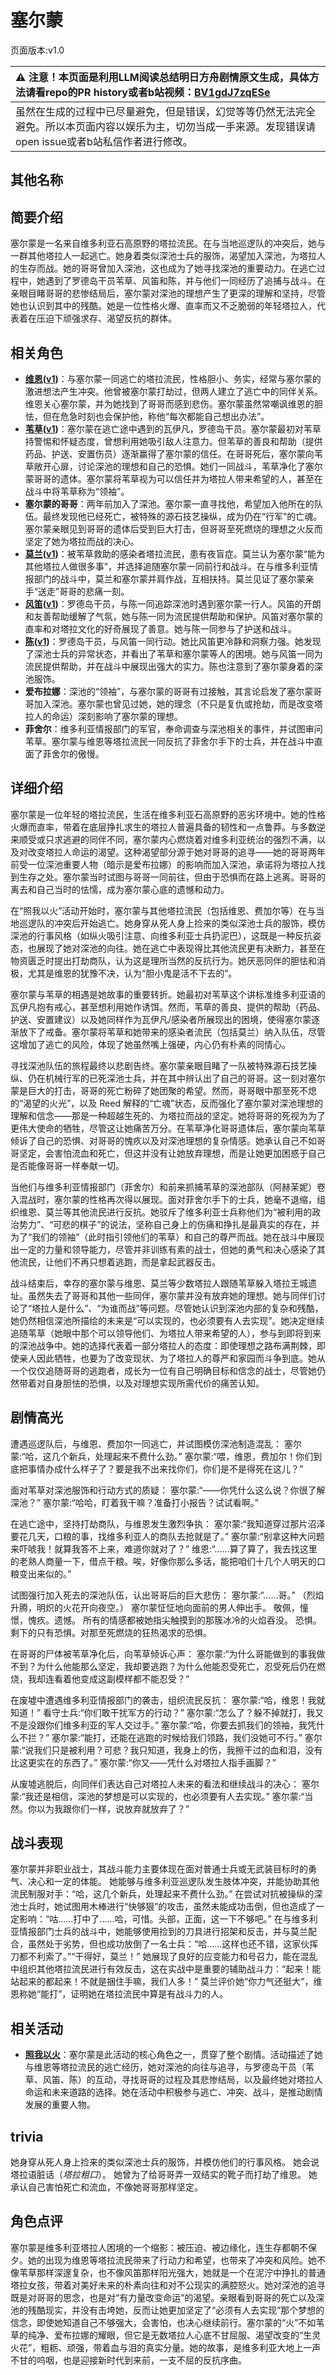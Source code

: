 # 塞尔蒙
页面版本:v1.0
 

| :warning: 注意！本页面是利用LLM阅读总结明日方舟剧情原文生成，具体方法请看repo的PR history或者b站视频：[BV1gdJ7zqESe](https://www.bilibili.com/video/BV1gdJ7zqESe/)         |
|:----------------------------|
| 虽然在生成的过程中已尽量避免，但是错误，幻觉等等仍然无法完全避免。所以本页面内容以娱乐为主，切勿当成一手来源。发现错误请open issue或者b站私信作者进行修改。|



## 其他名称

## 简要介绍
塞尔蒙是一名来自维多利亚石高原野的塔拉流民。在与当地巡逻队的冲突后，她与一群其他塔拉人一起逃亡。她身着类似深池士兵的服饰，渴望加入深池，为塔拉人的生存而战。她的哥哥曾加入深池，这也成为了她寻找深池的重要动力。在逃亡过程中，她遇到了罗德岛干员苇草、风笛和陈，并与他们一同经历了追捕与战斗。在亲眼目睹哥哥的悲惨结局后，塞尔蒙对深池的理想产生了更深的理解和坚持，尽管她也认识到其中的残酷。她是一位性格火爆、直率而又不乏脆弱的年轻塔拉人，代表着在压迫下顽强求存、渴望反抗的群体。
## 相关角色
-   **[维恩](../char_v3/extended_char_wei_en.md)([v1](extended_char_wei_en.md))**：与塞尔蒙一同逃亡的塔拉流民，性格胆小、务实，经常与塞尔蒙的激进想法产生冲突。他曾被塞尔蒙打劫过，但两人建立了逃亡中的同伴关系。维恩关心塞尔蒙，并为她找到了哥哥而感到悲伤。塞尔蒙虽然常嘲讽维恩的胆怯，但在危急时刻也会保护他，称他“每次都能自己想出办法”。
-   **[苇草](../char_v3/char_261_sddrag.md)([v1](char_261_sddrag.md))**：塞尔蒙在逃亡途中遇到的瓦伊凡，罗德岛干员。塞尔蒙最初对苇草持警惕和怀疑态度，曾想利用她吸引敌人注意力。但苇草的善良和帮助（提供药品、护送、安置伤员）逐渐赢得了塞尔蒙的信任。在哥哥死后，塞尔蒙向苇草敞开心扉，讨论深池的理想和自己的恐惧。她们一同战斗，苇草净化了塞尔蒙哥哥的遗体。塞尔蒙将苇草视为可以信任并为塔拉人带来希望的人，甚至在战斗中将苇草称为“领袖”。
-   **塞尔蒙的哥哥**：两年前加入了深池。塞尔蒙一直寻找他，希望加入他所在的队伍。最终发现他已经死亡，被特殊的源石技艺操纵，成为仍在“行军”的亡魂。塞尔蒙亲眼见到哥哥的遗体后受到巨大打击，但哥哥至死燃烧的理想之火反而坚定了她为塔拉而战的决心。
-   **[莫兰](../char_v3/extended_char_mo_lan.md)([v1](extended_char_mo_lan.md))**：被苇草救助的感染者塔拉流民，患有夜盲症。莫兰认为塞尔蒙“能为其他塔拉人做很多事”，并选择追随塞尔蒙一同前行和战斗。在与维多利亚情报部门的战斗中，莫兰和塞尔蒙并肩作战，互相扶持。莫兰见证了塞尔蒙亲手“送走”哥哥的悲痛一刻。
-   **[风笛](../char_v3/char_222_bpipe.md)([v1](char_222_bpipe.md))**：罗德岛干员，与陈一同追踪深池时遇到塞尔蒙一行人。风笛的开朗和友善帮助缓解了气氛，她与陈一同为流民提供帮助和保护。风笛对塞尔蒙的直率和对塔拉文化的好奇展现了善意。她与陈一同参与了护送和战斗。
-   **[陈](../char_v3/char_010_chen.md)([v1](char_010_chen.md))**：罗德岛干员，与风笛一同行动。她比风笛更冷静和洞察力强。她发现了深池士兵的异常状态，并看出了苇草和塞尔蒙等人的困境。她与风笛一同为流民提供帮助，并在战斗中展现出强大的实力。陈也注意到了塞尔蒙身着的深池服饰。
-   **爱布拉娜**：深池的“领袖”，与塞尔蒙的哥哥有过接触，其言论启发了塞尔蒙哥哥加入深池。塞尔蒙也曾见过她，她的理念（不只是复仇或抢劫，而是改变塔拉人的命运）深刻影响了塞尔蒙的理想。
-   **菲舍尔**：维多利亚情报部门的军官，奉命调查与深池相关的事件，并试图审问苇草。塞尔蒙与维恩等塔拉流民一同反抗了菲舍尔手下的士兵，并在战斗中直面了菲舍尔的傲慢。
## 详细介绍
塞尔蒙是一位年轻的塔拉流民，生活在维多利亚石高原野的恶劣环境中。她的性格火爆而直率，带着在底层挣扎求生的塔拉人普遍具备的韧性和一点鲁莽。与多数逆来顺受或只求逃避的同伴不同，塞尔蒙内心燃烧着对维多利亚统治的强烈不满，以及对改变塔拉人命运的渴望。这种渴望部分源于她对哥哥的追寻——她的哥哥两年前受一位深池重要人物（暗示是爱布拉娜）的影响而加入深池，承诺将为塔拉人找到生存之处。塞尔蒙当时试图与哥哥一同前往，但由于恐惧而在路上逃离。哥哥的离去和自己当时的怯懦，成为塞尔蒙心底的遗憾和动力。

在“照我以火”活动开始时，塞尔蒙与其他塔拉流民（包括维恩、费加尔等）在与当地巡逻队的冲突后开始逃亡。她身穿从死人身上捡来的类似深池士兵的服饰，模仿深池的行事风格（如纵火吸引注意、向维多利亚士兵扔泥巴），这既是一种反抗姿态，也展现了她对深池的向往。她在逃亡中表现得比其他流民更有决断力，甚至在物资匮乏时提出打劫商队，认为这是理所当然的反抗行为。她厌恶同伴的胆怯和消极，尤其是维恩的犹豫不决，认为“胆小鬼是活不下去的”。

塞尔蒙与苇草的相遇是她故事的重要转折。她最初对苇草这个讲标准维多利亚语的瓦伊凡抱有戒心，甚至想利用她作诱饵。然而，苇草的善良、提供的帮助（药品、护送、安置建议）以及她同样作为瓦伊凡/感染者所展现出的困境，使得塞尔蒙逐渐放下了戒备。塞尔蒙将苇草和她带来的感染者流民（包括莫兰）纳入队伍，尽管这增加了逃亡的风险，体现了她虽然嘴上强硬，内心仍有朴素的同情心。

寻找深池队伍的旅程最终以悲剧告终。塞尔蒙亲眼目睹了一队被特殊源石技艺操纵、仍在机械行军的已死深池士兵，并在其中辨认出了自己的哥哥。这一刻对塞尔蒙是巨大的打击，哥哥的死亡粉碎了她团聚的希望。然而，哥哥眼中那至死不熄的“渴望的火光”，以及 Reed 解释的“亡魂”状态，反而强化了塞尔蒙对深池理想的理解和信念——那是一种超越生死的、为塔拉而战的坚定。她将哥哥的死视为为了更伟大使命的牺牲，尽管这让她痛苦万分。在苇草净化哥哥遗体后，塞尔蒙向苇草倾诉了自己的恐惧、对哥哥的愧疚以及对深池理想的复杂情感。她承认自己不如哥哥坚定，会害怕流血和死亡，但这并没有让她放弃理想，而是让她更加困惑于自己是否能像哥哥一样奉献一切。

当他们与维多利亚情报部门（菲舍尔）和前来抓捕苇草的深池部队（阿赫茉妮）卷入混战时，塞尔蒙的性格再次得以展现。面对菲舍尔手下的士兵，她毫不退缩，组织维恩、莫兰等其他流民进行反抗。她驳斥了维多利亚士兵称他们为“被利用的政治势力”、“可悲的棋子”的说法，坚称自己身上的伤痛和挣扎是最真实的存在，并为了“我们的领袖”（此时指引领他们的苇草）和自己的尊严而战。她在战斗中展现出一定的力量和领导能力，尽管并非训练有素的战士，但她的勇气和决心感染了其他流民，让他们不再只想着逃跑，而是拿起武器反击。

战斗结束后，幸存的塞尔蒙与维恩、莫兰等少数塔拉人跟随苇草躲入塔拉王城遗址。虽然失去了哥哥和其他一些同伴，塞尔蒙并没有放弃她的理想。她与同伴们讨论了“塔拉人是什么”、“为谁而战”等问题。尽管她认识到深池内部的复杂和残酷，她仍然相信深池所描绘的未来是“可以实现的，也必须要有人去实现”。她决定继续追随苇草（她眼中那个可以领导他们、为塔拉人带来希望的人），参与到即将到来的深池战争中。她的选择代表着一部分塔拉人的态度：即使理想之路布满荆棘，即使亲人因此牺牲，也要为了改变现状、为了塔拉人的尊严和家园而斗争到底。她从一个仅仅追随哥哥的逃跑者，成长为一位有自己明确目标和信念的战士，尽管她仍然带着对自身胆怯的恐惧，以及对理想实现所需代价的痛苦认知。
## 剧情高光
遭遇巡逻队后，与维恩、费加尔一同逃亡，并试图模仿深池制造混乱：
塞尔蒙:“哈，这几个新兵，处理起来不费什么劲。”
塞尔蒙:“喂，维恩，费加尔！你们到底把事情办成什么样子了？要是我不出来找你们，你们是不是得死在这儿？”

面对苇草对深池服饰和行动方式的质疑：
塞尔蒙:“——你凭什么这么说？你很了解深池？”
塞尔蒙:“哈哈，盯着我干嘛？准备打小报告？试试看啊。”

在逃亡途中，坚持打劫商队，与维恩发生激烈争执：
塞尔蒙:“我知道穿过那片沼泽要花几天，口粮的事，找维多利亚人的商队去抢就是了。”
塞尔蒙:“别拿这种大问题来吓唬我！就算我答不上来，难道你就对了？”
维恩:“......算了算了，我去找这里的老熟人商量一下，借点干粮。唉，好像你那么多话，能把咱们十几个人明天的口粮变出来似的。”

试图强行加入死去的深池队伍，认出哥哥后的巨大悲伤：
塞尔蒙:“......哥。”
（烈焰升腾，明炽的火花开向夜空。）
塞尔蒙怔怔地向面前的男人伸出手。
敬佩，憧憬，愧疚。遗憾。
所有的情感都被她指尖触摸到的那簇冰冷的火焰吞没。
恐惧。
剩下的只有恐惧。对那至死燃烧的狂热渴求的恐惧。

在哥哥的尸体被苇草净化后，向苇草倾诉心声：
塞尔蒙:“为什么哥能做到的事我做不到？为什么他能那么坚定，我却要逃跑？为什么他能忍受死亡，忍受死后仍在燃烧，我却连看着他变成这副模样都不能忍受？”

在废墟中遭遇维多利亚情报部门的袭击，组织流民反抗：
塞尔蒙:“哈，维恩！我就知道！”
看守士兵:“你们敢干扰军方的行动？”
塞尔蒙:“怎么了？躲不掉就打，我又不是没跟你们维多利亚的军人交过手。”
塞尔蒙:“哈，你要去抓我们的领袖，我凭什么不拦？”
塞尔蒙:“能打，还能在逃跑的时候给我们领路，我们没她可不行。”
塞尔蒙:“说我们只是被利用？可悲？我只知道，我身上的伤，我擦干过的血和泪，没有比这更实在的东西了。”
塞尔蒙:“你又——凭什么对塔拉人指手画脚？”

从废墟逃脱后，向同伴们表达自己对塔拉人未来的看法和继续战斗的决心：
塞尔蒙:“我还是相信，深池的梦想是可以实现的，也必须要有人去实现。”
塞尔蒙:“当然。你以为我跟你们一样，说放弃就放弃了？”
## 战斗表现
塞尔蒙并非职业战士，其战斗能力主要体现在面对普通士兵或无武装目标时的勇气、决心和一定的体能。
她能够与维多利亚巡逻队发生肢体冲突，并能协助其他流民制服对手：“哈，这几个新兵，处理起来不费什么劲。”
在尝试对抗被操纵的深池士兵时，她试图用木棒进行“快够狠”的攻击，虽然未能成功击倒，但也造成了一定影响：“咕......打中了......哈，可惜。头部，正面，这一下不够吧。”
在与维多利亚情报部门士兵的战斗中，她能够使用捡到的刀具进行招架和反击，并与莫兰配合，虽然处于劣势，但也成功放倒了一名士兵：“哈......这样也还不错，这家伙挥刀都不利索了。”“干得好，莫兰！”
她展现了良好的应变能力和号召力，能在混乱中组织其他塔拉流民进行有效反击，这在实战中是重要的辅助战斗力：“起来！能站起来的都起来！不就是捆住手嘛，我们人多！”
莫兰评价她“你力气还挺大”，维恩称她“能打”，证明她在塔拉流民中算是有战斗力的人。
## 相关活动
-   **[照我以火](../stories/act22side.md)**：塞尔蒙是此活动的核心角色之一，贯穿了整个剧情。活动描述了她与维恩等塔拉流民的逃亡经历，她对深池的向往与追寻，与罗德岛干员（苇草、风笛、陈）的互动，寻找哥哥的过程及其悲惨结局，以及最终她对塔拉人命运和未来道路的选择。她在活动中积极参与逃亡、冲突、战斗，是推动剧情发展的重要人物。
## trivia
她身穿从死人身上捡来的类似深池士兵的服饰，并模仿他们的行事风格。
她会说塔拉语脏话（*塔拉粗口*）。
她曾为了给哥哥弄一双结实的靴子而打劫了维恩。
她承认自己害怕死亡和流血，不像她哥哥那样坚定。
## 角色点评
塞尔蒙是维多利亚塔拉人困境的一个缩影：被压迫、被边缘化，连生存都朝不保夕。她的出现为维恩等塔拉流民带来了行动力和希望，也带来了冲突和风险。她不像苇草那样深邃复杂，也不像风笛那样阳光强大，她就是一个在泥泞中挣扎的普通塔拉女孩，带着对美好未来的朴素向往和对不公现实的满腔怒火。她对深池的追寻既是对哥哥的思念，也是对“有力量改变命运”的渴望。亲眼看到哥哥的死亡以及深池的残酷现实，并没有击垮她，反而让她更加坚定了“必须有人去实现”那个梦想的信念，即使她知道自己不够强大，会害怕，也决心继续前行。塞尔蒙的“火”不如苇草的纯净、爱布拉娜的耀眼，但它是无数塔拉人心底不甘屈服、渴望改变的“生灵火花”，粗粝、顽强，带着血与泪的真实分量。她的故事，是维多利亚大地上一声不甘的呜咽，也是迎接新时代到来前，一支不屈的反抗序曲。